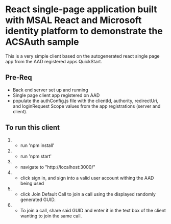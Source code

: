 # React single-page application built with MSAL React and Microsoft identity platform to demonstrate the ACSAuth sample

This is a very simple client based on the autogenerated react single page app from the AAD registered apps QuickStart.

## Pre-Req

 - Back end server set up and running 
 - Single page client app registered on AAD 
 - populate the authConfig.js file with the clientId, authority, redirectUri, and loginRequest Scope values from the app registrations (server and client).

## To run this client

1.  - run 'npm install'
2.  - run 'npm start'
3.  - navigate to "http://localhost:3000/"
4.  - click sign in, and sign into a valid user account withing the AAD being used
5.  - click Join Default Call to join a call using the displayed randomly generated GUID.
6.  - To join a call, share said GUID and enter it in the text box of the client wanting to join the same call.

